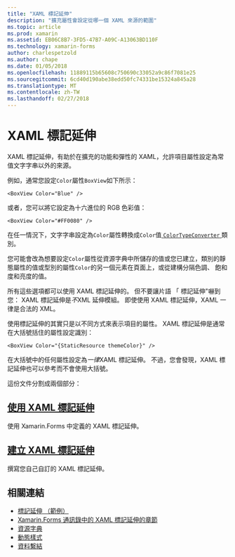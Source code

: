 ```yaml
---
title: "XAML 標記延伸"
description: "擴充屬性會設定從哪一個 XAML 來源的範圍"
ms.topic: article
ms.prod: xamarin
ms.assetid: EB06C8B7-3FD5-47B7-A09C-A13063BD110F
ms.technology: xamarin-forms
author: charlespetzold
ms.author: chape
ms.date: 01/05/2018
ms.openlocfilehash: 11889115b65608c750690c33052a9c86f7081e25
ms.sourcegitcommit: 6cd40d190abe38edd50fc74331be15324a845a28
ms.translationtype: MT
ms.contentlocale: zh-TW
ms.lasthandoff: 02/27/2018
---
```

# <a name="xaml-markup-extensions"></a>XAML 標記延伸

XAML 標記延伸，有助於在擴充的功能和彈性的 XAML，允許項目屬性設定為常值文字字串以外的來源。

例如，通常您設定`Color`屬性`BoxView`如下所示：

```xaml
<BoxView Color="Blue" />
```

或者，您可以將它設定為十六進位的 RGB 色彩值：

```xaml
<BoxView Color="#FF0080" />
```

在任一情況下，文字字串設定為`Color`屬性轉換成`Color`值[ `ColorTypeConverter` ](https://developer.xamarin.com/api/type/Xamarin.Forms.ColorTypeConverter/)類別。

您可能會改為想要設定`Color`屬性從資源字典中所儲存的值或您已建立，類別的靜態屬性的值或型別的屬性`Color`的另一個元素在頁面上，或從建構分隔色調、 飽和度和亮度的值。

所有這些選項都可以使用 XAML 標記延伸的。 但不要讓片語 「 標記延伸"嚇到您： XAML 標記延伸是*不*XML 延伸模組。 即使使用 XAML 標記延伸，XAML 一律是合法的 XML。 

使用標記延伸的其實只是以不同方式來表示項目的屬性。 XAML 標記延伸是通常在大括號括住的屬性設定識別：

```xaml
<BoxView Color="{StaticResource themeColor}" />
```

在大括號中的任何屬性設定為*一律*XAML 標記延伸。 不過，您會發現，XAML 標記延伸也可以參考而不會使用大括號。

這份文件分割成兩個部分：

## <a name="consuming-xaml-markup-extensionsconsumingmd"></a>[使用 XAML 標記延伸](consuming.md)  

使用 Xamarin.Forms 中定義的 XAML 標記延伸。

## <a name="creating-xaml-markup-extensionscreatingmd"></a>[建立 XAML 標記延伸](creating.md) 

撰寫您自己自訂的 XAML 標記延伸。



## <a name="related-links"></a>相關連結

- [標記延伸 （範例）](https://developer.xamarin.com/samples/xamarin-forms/XAML/MarkupExtensions/)
- [Xamarin.Forms 通訊錄中的 XAML 標記延伸的章節](~/xamarin-forms/creating-mobile-apps-xamarin-forms/summaries/chapter10.md)
- [資源字典](~/xamarin-forms/xaml/resource-dictionaries.md)
- [動態樣式](~/xamarin-forms/user-interface/styles/dynamic.md)
- [資料繫結](~/xamarin-forms/app-fundamentals/data-binding/index.md)
